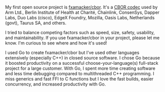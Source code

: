 My first open source project is [fxamacker/cbor](https://github.com/fxamacker/cbor).  It's a [CBOR codec](https://github.com/fxamacker/cbor#cbor-codec-in-go) used by Arm Ltd., Berlin Institute of Health at Charité, Chainlink, ConsenSys, Dapper Labs, Duo Labs (cisco), EdgeX Foundry, Mozilla, Oasis Labs, Netherlands (govt), Taurus SA, and others.  

I tried to balance competing factors such as speed, size, safety, usability, and maintainability.  If you use fxamacker/cbor in your project, please let me know.  I'm curious to see where and how it's used!

I used Go to create fxamacker/cbor but I've used other languages extensively (especially C++) in closed source software. I chose Go because it boosted productivity on a successful choose-your-language(s) full-stack project for a large customer.  With Go, I spent more time creating software and less time debugging compared to multithreaded C++ programming.  I miss generics and fast FFI to C functions but I love the fast builds, easier concurrency, and increased productivity with Go.
